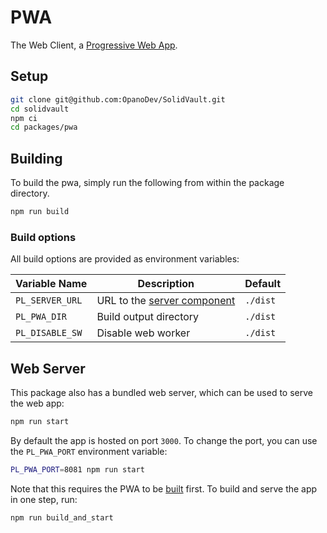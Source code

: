 # PWA

The Web Client, a
[Progressive Web App](https://developers.google.com/web/progressive-web-apps).

## Setup

```sh
git clone git@github.com:OpanoDev/SolidVault.git
cd solidvault
npm ci
cd packages/pwa
```

## Building

To build the pwa, simply run the following from within the package directory.

```sh
npm run build
```

### Build options

All build options are provided as environment variables:

| Variable Name   | Description                                        | Default  |
| --------------- | -------------------------------------------------- | -------- |
| `PL_SERVER_URL` | URL to the [server component](../server/README.md) | `./dist` |
| `PL_PWA_DIR`    | Build output directory                             | `./dist` |
| `PL_DISABLE_SW` | Disable web worker                                 | `./dist` |

## Web Server

This package also has a bundled web server, which can be used to serve the web
app:

```sh
npm run start
```

By default the app is hosted on port `3000`. To change the port, you can use
the `PL_PWA_PORT` environment variable:

```sh
PL_PWA_PORT=8081 npm run start
```

Note that this requires the PWA to be [built](#building) first. To build and
serve the app in one step, run:

```sh
npm run build_and_start
```
